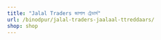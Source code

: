 ```yaml
---
title: "Jalal Traders জালাল ট্রেডার্স"
url: /binodpur/jalal-traders-jaalaal-ttreddaars/
shop: shop
---
```

